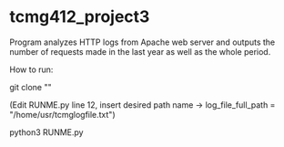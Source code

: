 # tcmg412_project3
 
 Program analyzes HTTP logs from Apache web server and outputs the number of requests made in the last year as well as the whole period.
 
 
 How to run:
 
 git clone ""
 
 (Edit RUNME.py line 12, insert desired path name ->     log_file_full_path = "/home/usr/tcmglogfile.txt")
 
 python3 RUNME.py
